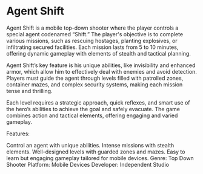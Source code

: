 # Agent Shift

Agent Shift is a mobile top-down shooter where the player controls a special agent codenamed “Shift.” The player's objective is to complete various missions, such as rescuing hostages, planting explosives, or infiltrating secured facilities. Each mission lasts from 5 to 10 minutes, offering dynamic gameplay with elements of stealth and tactical planning.

Agent Shift’s key feature is his unique abilities, like invisibility and enhanced armor, which allow him to effectively deal with enemies and avoid detection. Players must guide the agent through levels filled with patrolled zones, container mazes, and complex security systems, making each mission tense and thrilling.

Each level requires a strategic approach, quick reflexes, and smart use of the hero’s abilities to achieve the goal and safely evacuate. The game combines action and tactical elements, offering engaging and varied gameplay.

Features:

Control an agent with unique abilities.
Intense missions with stealth elements.
Well-designed levels with guarded zones and mazes.
Easy to learn but engaging gameplay tailored for mobile devices.
Genre: Top Down Shooter
Platform: Mobile Devices
Developer: Independent Studio
